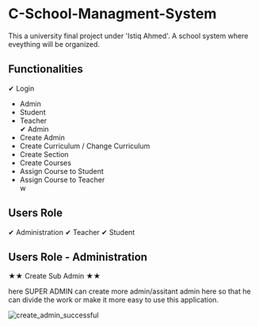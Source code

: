 # C-School-Managment-System
This a university final project under 'Istiq Ahmed'. A school system where eveything will be organized.

## Functionalities 
  
✔ Login <br/>
  - Admin <br/>
  - Student <br/>
  - Teacher <br/>
✔ Admin <br/>
  - Create Admin <br/>
  - Create Curriculum / Change Curriculum <br/>
  - Create Section <br/>
  - Create Courses <br/>
  - Assign Course to Student <br/>
  - Assign Course to Teacher <br/>
w <br/>


## Users Role

✔ Administration 
✔ Teacher
✔ Student

## Users Role - Administration

  ★★ Create Sub Admin  ★★
  
  here SUPER ADMIN can create more admin/assitant admin here so that he can divide the work or make it more easy
  to use this application.
  
  ![create_admin_successful](https://cloud.githubusercontent.com/assets/13005159/17632177/d096a4b8-60e8-11e6-9a6e-bb7fdf97b670.png)
  
  
